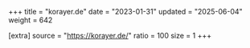 +++
title = "korayer.de"
date = "2023-01-31"
updated = "2025-06-04"
weight = 642

[extra]
source = "https://korayer.de/"
ratio = 100
size = 1
+++
